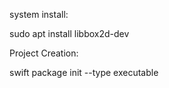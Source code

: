 system install:


sudo apt install libbox2d-dev

Project Creation:


swift package init --type executable

